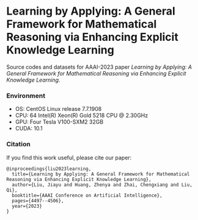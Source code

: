 # Learning by Applying: A General Framework for Mathematical Reasoning via Enhancing Explicit Knowledge Learning
Source codes and datasets for AAAI-2023 paper *Learning by Applying: A General Framework for Mathematical Reasoning via Enhancing Explicit Knowledge Learning*.

### Environment
* OS: CentOS Linux release 7.7.1908
* CPU: 64 Intel(R) Xeon(R) Gold 5218 CPU @ 2.30GHz
* GPU: Four Tesla V100-SXM2 32GB
* CUDA: 10.1

### Citation
If you find this work useful, please cite our paper:
```
@inproceedings{liu2023learning,
  title={Learning by Applying: A General Framework for Mathematical Reasoning via Enhancing Explicit Knowledge Learning},
  author={Liu, Jiayu and Huang, Zhenya and Zhai, Chengxiang and Liu, Qi},
  booktitle={AAAI Conference on Artificial Intelligence},
  pages={4497--4506},
  year={2023}
}
```